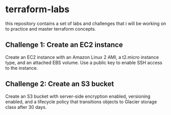 # terraform-labs
this repository contains a set of labs and challenges that i will be working on to practice and master terraform concepts.

## Challenge 1: Create an EC2 instance
Create an EC2 instance with an Amazon Linux 2 AMI, a t2.micro instance type, and an attached EBS volume. Use a public key to enable SSH access to the instance.

## Challenge 2: Create an S3 bucket
Create an S3 bucket with server-side encryption enabled, versioning enabled, and a lifecycle policy that transitions objects to Glacier storage class after 30 days.